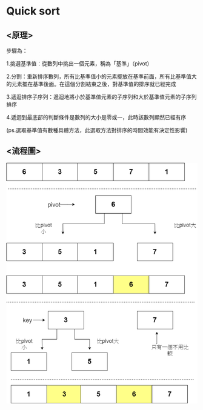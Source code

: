 # Quick sort
## <原理>
步驟為：

1.挑選基準值：從數列中挑出一個元素，稱為「基準」（pivot）

2.分割：重新排序數列，所有比基準值小的元素擺放在基準前面，所有比基準值大的元素擺在基準後面。在這個分割結束之後，對基準值的排序就已經完成

3.遞迴排序子序列：遞迴地將小於基準值元素的子序列和大於基準值元素的子序列排序

4.遞迴到最底部的判斷條件是數列的大小是零或一，此時該數列顯然已經有序

  (ps.選取基準值有數種具體方法，此選取方法對排序的時間效能有決定性影響)
  
## <流程圖>
![image](https://github.com/sun-peihsuan/learning-note/blob/master/HW1/%E6%B5%81%E7%A8%8B%E5%9C%96.png?raw=true)

